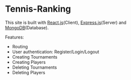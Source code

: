 # Tennis-Ranking

This site is built with [React.js](https://reactjs.org/)(Client), [Express.js](https://expressjs.com/)(Server) and [MongoDB](https://www.mongodb.com/)(Database).

Features:
- Routing
- User authentication: Register/Login/Logout
- Creating Tournaments
- Creating Players
- Deleting Tournaments
- Deleting Players
